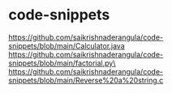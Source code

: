 
# code-snippets
https://github.com/saikrishnaderangula/code-snippets/blob/main/Calculator.java
https://github.com/saikrishnaderangula/code-snippets/blob/main/factorial.py\
https://github.com/saikrishnaderangula/code-snippets/blob/main/Reverse%20a%20string.c
